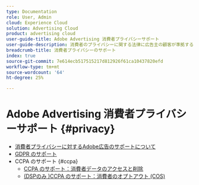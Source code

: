 ```yaml
---
type: Documentation
role: User, Admin
cloud: Experience Cloud
solution: Advertising Cloud
product: advertising cloud
user-guide-title: Adobe Advertising 消費者プライバシーサポート
user-guide-description: 消費者のプライバシーに関する法律に広告主の顧客が準拠するのに役立つ、Adobe広告が提供するセキュリティとプライバシーに関する制御について説明します。
breadcrumb-title: 消費者プライバシーのサポート
index: true
source-git-commit: 7e614ecb517515217d812926f61ca10437820efd
workflow-type: tm+mt
source-wordcount: '64'
ht-degree: 25%

---
```



# Adobe Advertising 消費者プライバシーサポート {#privacy}

+ [消費者プライバシーに対するAdobe広告のサポートについて](/help/privacy/home.md)
+ [GDPR のサポート](/help/privacy/gdpr.md)
+ CCPA のサポート {#ccpa}
   + [CCPA のサポート：消費者データのアクセスと削除](/help/privacy/ccpa/ccpa-access-delete.md)
   + [(DSPのみ )CCPA のサポート：消費者のオプトアウト (COS)](/help/privacy/ccpa/ccpa-opt-out-of-sale.md)

